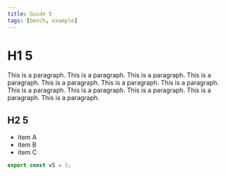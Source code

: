 ```yaml
---
title: Guide 5
tags: [bench, example]
---
```


# H1 5

This is a paragraph. This is a paragraph. This is a paragraph. This is a paragraph. This is a paragraph. This is a paragraph. This is a paragraph. This is a paragraph. This is a paragraph. This is a paragraph. This is a paragraph. This is a paragraph. 

## H2 5

- item A
- item B
- item C

```ts
export const v5 = 5;
```